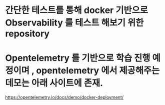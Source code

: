 # 간단한 테스트를 통해 docker 기반으로 Observability 를 테스트 해보기 위한 repository

# Opentelemetry 를 기반으로 학습 진행 예정이며 , opentelemetry 에서 제공해주는 데모는 아래 사이트에 존재. 
https://opentelemetry.io/docs/demo/docker-deployment/
